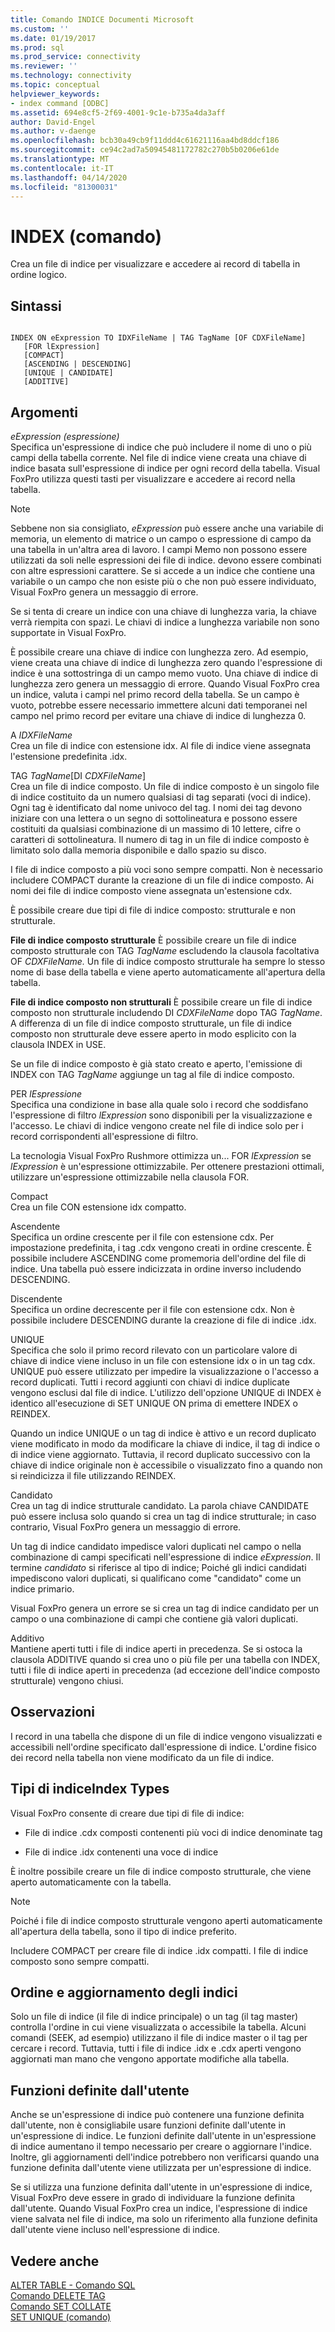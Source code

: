 ```yaml
---
title: Comando INDICE Documenti Microsoft
ms.custom: ''
ms.date: 01/19/2017
ms.prod: sql
ms.prod_service: connectivity
ms.reviewer: ''
ms.technology: connectivity
ms.topic: conceptual
helpviewer_keywords:
- index command [ODBC]
ms.assetid: 694e8cf5-2f69-4001-9c1e-b735a4da3aff
author: David-Engel
ms.author: v-daenge
ms.openlocfilehash: bcb30a49cb9f11ddd4c61621116aa4bd8ddcf186
ms.sourcegitcommit: ce94c2ad7a50945481172782c270b5b0206e61de
ms.translationtype: MT
ms.contentlocale: it-IT
ms.lasthandoff: 04/14/2020
ms.locfileid: "81300031"
---
```

# <a name="index-command"></a>INDEX (comando)
Crea un file di indice per visualizzare e accedere ai record di tabella in ordine logico.  
  
## <a name="syntax"></a>Sintassi  
  
```  
  
INDEX ON eExpression TO IDXFileName | TAG TagName [OF CDXFileName]  
   [FOR lExpression]  
   [COMPACT]  
   [ASCENDING | DESCENDING]  
   [UNIQUE | CANDIDATE]  
   [ADDITIVE]  
```  
  
## <a name="arguments"></a>Argomenti  
 *eExpression (espressione)*  
 Specifica un'espressione di indice che può includere il nome di uno o più campi della tabella corrente. Nel file di indice viene creata una chiave di indice basata sull'espressione di indice per ogni record della tabella. Visual FoxPro utilizza questi tasti per visualizzare e accedere ai record nella tabella.  
  
> [!NOTE]  
>  Sebbene non sia consigliato, *eExpression* può essere anche una variabile di memoria, un elemento di matrice o un campo o espressione di campo da una tabella in un'altra area di lavoro. I campi Memo non possono essere utilizzati da soli nelle espressioni dei file di indice. devono essere combinati con altre espressioni carattere. Se si accede a un indice che contiene una variabile o un campo che non esiste più o che non può essere individuato, Visual FoxPro genera un messaggio di errore.  
  
 Se si tenta di creare un indice con una chiave di lunghezza varia, la chiave verrà riempita con spazi. Le chiavi di indice a lunghezza variabile non sono supportate in Visual FoxPro.  
  
 È possibile creare una chiave di indice con lunghezza zero. Ad esempio, viene creata una chiave di indice di lunghezza zero quando l'espressione di indice è una sottostringa di un campo memo vuoto. Una chiave di indice di lunghezza zero genera un messaggio di errore. Quando Visual FoxPro crea un indice, valuta i campi nel primo record della tabella. Se un campo è vuoto, potrebbe essere necessario immettere alcuni dati temporanei nel campo nel primo record per evitare una chiave di indice di lunghezza 0.  
  
 A *IDXFileName*  
 Crea un file di indice con estensione idx. Al file di indice viene assegnata l'estensione predefinita .idx.  
  
 TAG *TagName*[DI *CDXFileName*]  
 Crea un file di indice composto. Un file di indice composto è un singolo file di indice costituito da un numero qualsiasi di tag separati (voci di indice). Ogni tag è identificato dal nome univoco del tag. I nomi dei tag devono iniziare con una lettera o un segno di sottolineatura e possono essere costituiti da qualsiasi combinazione di un massimo di 10 lettere, cifre o caratteri di sottolineatura. Il numero di tag in un file di indice composto è limitato solo dalla memoria disponibile e dallo spazio su disco.  
  
 I file di indice composto a più voci sono sempre compatti. Non è necessario includere COMPACT durante la creazione di un file di indice composto. Ai nomi dei file di indice composto viene assegnata un'estensione cdx.  
  
 È possibile creare due tipi di file di indice composto: strutturale e non strutturale.  
  
 **File di indice composto strutturale** È possibile creare un file di indice composto strutturale con TAG *TagName* escludendo la clausola facoltativa OF *CDXFileName.* Un file di indice composto strutturale ha sempre lo stesso nome di base della tabella e viene aperto automaticamente all'apertura della tabella.  
  
 **File di indice composto non strutturali** È possibile creare un file di indice composto non strutturale includendo DI *CDXFileName* dopo TAG *TagName*. A differenza di un file di indice composto strutturale, un file di indice composto non strutturale deve essere aperto in modo esplicito con la clausola INDEX in USE.  
  
 Se un file di indice composto è già stato creato e aperto, l'emissione di INDEX con TAG *TagName* aggiunge un tag al file di indice composto.  
  
 PER *lEspressione*  
 Specifica una condizione in base alla quale solo i record che soddisfano l'espressione di filtro *lExpression* sono disponibili per la visualizzazione e l'accesso. Le chiavi di indice vengono create nel file di indice solo per i record corrispondenti all'espressione di filtro.  
  
 La tecnologia Visual FoxPro Rushmore ottimizza un... FOR *lExpression* se *lExpression* è un'espressione ottimizzabile. Per ottenere prestazioni ottimali, utilizzare un'espressione ottimizzabile nella clausola FOR.  
  
 Compact  
 Crea un file CON estensione idx compatto.  
  
 Ascendente  
 Specifica un ordine crescente per il file con estensione cdx. Per impostazione predefinita, i tag .cdx vengono creati in ordine crescente. È possibile includere ASCENDING come promemoria dell'ordine del file di indice. Una tabella può essere indicizzata in ordine inverso includendo DESCENDING.  
  
 Discendente  
 Specifica un ordine decrescente per il file con estensione cdx. Non è possibile includere DESCENDING durante la creazione di file di indice .idx.  
  
 UNIQUE  
 Specifica che solo il primo record rilevato con un particolare valore di chiave di indice viene incluso in un file con estensione idx o in un tag cdx. UNIQUE può essere utilizzato per impedire la visualizzazione o l'accesso a record duplicati. Tutti i record aggiunti con chiavi di indice duplicate vengono esclusi dal file di indice. L'utilizzo dell'opzione UNIQUE di INDEX è identico all'esecuzione di SET UNIQUE ON prima di emettere INDEX o REINDEX.  
  
 Quando un indice UNIQUE o un tag di indice è attivo e un record duplicato viene modificato in modo da modificare la chiave di indice, il tag di indice o di indice viene aggiornato. Tuttavia, il record duplicato successivo con la chiave di indice originale non è accessibile o visualizzato fino a quando non si reindicizza il file utilizzando REINDEX.  
  
 Candidato  
 Crea un tag di indice strutturale candidato. La parola chiave CANDIDATE può essere inclusa solo quando si crea un tag di indice strutturale; in caso contrario, Visual FoxPro genera un messaggio di errore.  
  
 Un tag di indice candidato impedisce valori duplicati nel campo o nella combinazione di campi specificati nell'espressione di indice *eExpression*. Il termine *candidato* si riferisce al tipo di indice; Poiché gli indici candidati impediscono valori duplicati, si qualificano come "candidato" come un indice primario.  
  
 Visual FoxPro genera un errore se si crea un tag di indice candidato per un campo o una combinazione di campi che contiene già valori duplicati.  
  
 Additivo  
 Mantiene aperti tutti i file di indice aperti in precedenza. Se si ostoca la clausola ADDITIVE quando si crea uno o più file per una tabella con INDEX, tutti i file di indice aperti in precedenza (ad eccezione dell'indice composto strutturale) vengono chiusi.  
  
## <a name="remarks"></a>Osservazioni  
 I record in una tabella che dispone di un file di indice vengono visualizzati e accessibili nell'ordine specificato dall'espressione di indice. L'ordine fisico dei record nella tabella non viene modificato da un file di indice.  
  
## <a name="index-types"></a>Tipi di indiceIndex Types  
 Visual FoxPro consente di creare due tipi di file di indice:  
  
-   File di indice .cdx composti contenenti più voci di indice denominate tag  
  
-   File di indice .idx contenenti una voce di indice  
  
 È inoltre possibile creare un file di indice composto strutturale, che viene aperto automaticamente con la tabella.  
  
> [!NOTE]  
>  Poiché i file di indice composto strutturale vengono aperti automaticamente all'apertura della tabella, sono il tipo di indice preferito.  
  
 Includere COMPACT per creare file di indice .idx compatti. I file di indice composto sono sempre compatti.  
  
## <a name="index-order-and-updating"></a>Ordine e aggiornamento degli indici  
 Solo un file di indice (il file di indice principale) o un tag (il tag master) controlla l'ordine in cui viene visualizzata o accessibile la tabella. Alcuni comandi (SEEK, ad esempio) utilizzano il file di indice master o il tag per cercare i record. Tuttavia, tutti i file di indice .idx e .cdx aperti vengono aggiornati man mano che vengono apportate modifiche alla tabella.  
  
## <a name="user-defined-functions"></a>Funzioni definite dall'utente  
 Anche se un'espressione di indice può contenere una funzione definita dall'utente, non è consigliabile usare funzioni definite dall'utente in un'espressione di indice. Le funzioni definite dall'utente in un'espressione di indice aumentano il tempo necessario per creare o aggiornare l'indice. Inoltre, gli aggiornamenti dell'indice potrebbero non verificarsi quando una funzione definita dall'utente viene utilizzata per un'espressione di indice.  
  
 Se si utilizza una funzione definita dall'utente in un'espressione di indice, Visual FoxPro deve essere in grado di individuare la funzione definita dall'utente. Quando Visual FoxPro crea un indice, l'espressione di indice viene salvata nel file di indice, ma solo un riferimento alla funzione definita dall'utente viene incluso nell'espressione di indice.  
  
## <a name="see-also"></a>Vedere anche  
 [ALTER TABLE - Comando SQL](../../odbc/microsoft/alter-table-sql-command.md)   
 [Comando DELETE TAG](../../odbc/microsoft/delete-tag-command.md)   
 [Comando SET COLLATE](../../odbc/microsoft/set-collate-command.md)   
 [SET UNIQUE (comando)](../../odbc/microsoft/set-unique-command.md)
